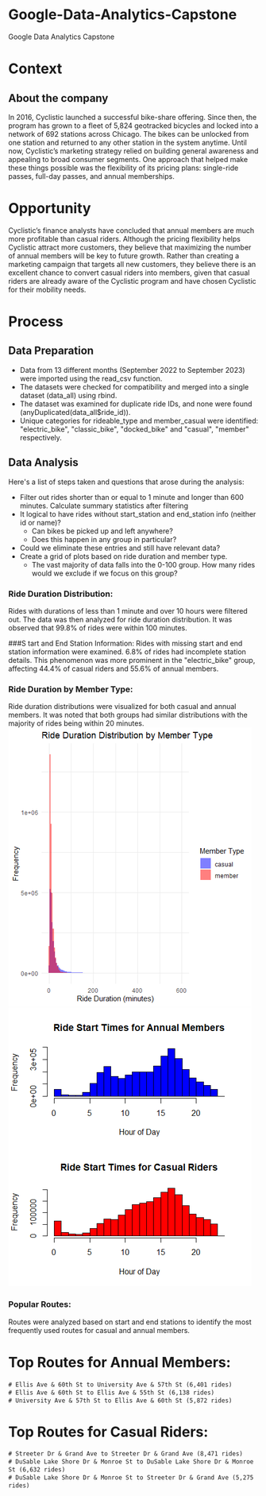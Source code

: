 # Google-Data-Analytics-Capstone
Google Data Analytics Capstone

# Context
## About the company
In 2016, Cyclistic launched a successful bike-share offering. Since then, the program has grown to a fleet of 5,824 geotracked bicycles and locked into a network of 692 stations across Chicago. The bikes can be unlocked from one station and returned to
any other station in the system anytime. 
Until now, Cyclistic’s marketing strategy relied on building general awareness and appealing to broad consumer segments. One approach that helped make these things possible was the flexibility of its pricing plans: single-ride passes, full-day passes, and
annual memberships.

# Opportunity
Cyclistic’s finance analysts have concluded that annual members are much more profitable than casual riders. Although the pricing flexibility helps Cyclistic attract more customers, they believe that maximizing the number of annual members will be key to
future growth. Rather than creating a marketing campaign that targets all new customers, they believe there is an excellent chance to convert casual riders into members, given that casual riders are already aware of the Cyclistic program and have
chosen Cyclistic for their mobility needs.

# Process
## Data Preparation
  - Data from 13 different months (September 2022 to September 2023) were imported using the read_csv function.
  - The datasets were checked for compatibility and merged into a single dataset (data_all) using rbind.
  - The dataset was examined for duplicate ride IDs, and none were found (anyDuplicated(data_all$ride_id)).
  - Unique categories for rideable_type and member_casual were identified: "electric_bike", "classic_bike", "docked_bike" and "casual", "member" respectively.

## Data Analysis
Here's a list of steps taken and questions that arose during the analysis:
  - Filter out rides shorter than or equal to 1 minute and longer than 600 minutes. Calculate summary statistics after filtering
  - It logical to have rides without start_station and end_station info (neither id or name)? 
    - Can bikes be picked up and left anywhere?
    - Does this happen in any group in particular?
  - Could we eliminate these entries and still have relevant data?
  - Create a grid of plots based on ride duration and member type.
    - The vast majority of data falls into the 0-100 group. How many rides would we exclude if we focus on this group?

### Ride Duration Distribution:
  Rides with durations of less than 1 minute and over 10 hours were filtered out. The data was then analyzed for ride duration distribution.
  It was observed that 99.8% of rides were within 100 minutes.
  
###S tart and End Station Information:
  Rides with missing start and end station information were examined. 6.8% of rides had incomplete station details.
  This phenomenon was more prominent in the "electric_bike" group, affecting 44.4% of casual riders and 55.6% of annual members.

### Ride Duration by Member Type:
  Ride duration distributions were visualized for both casual and annual members.
  It was noted that both groups had similar distributions with the majority of rides being within 20 minutes.
  ![Ride Duration by Member Type](plot_ride_duration_distribution_by_member_type.png)
  ![Ride Start Times by Member Type](plot_ride_start_times_by_member_type.png)
  
### Popular Routes:
  Routes were analyzed based on start and end stations to identify the most frequently used routes for casual and annual members.
   # Top Routes for Annual Members:
    # Ellis Ave & 60th St to University Ave & 57th St (6,401 rides)
    # Ellis Ave & 60th St to Ellis Ave & 55th St (6,138 rides)
    # University Ave & 57th St to Ellis Ave & 60th St (5,872 rides)
  
  # Top Routes for Casual Riders:
    # Streeter Dr & Grand Ave to Streeter Dr & Grand Ave (8,471 rides)
    # DuSable Lake Shore Dr & Monroe St to DuSable Lake Shore Dr & Monroe St (6,632 rides)
    # DuSable Lake Shore Dr & Monroe St to Streeter Dr & Grand Ave (5,275 rides)

    
